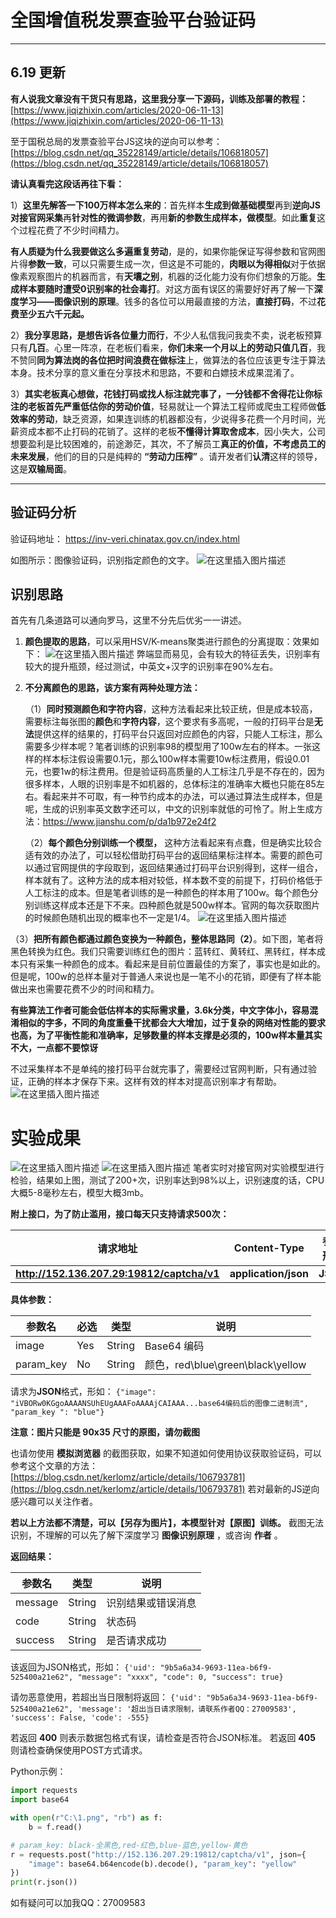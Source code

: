 # 全国增值税发票查验平台验证码

---

## 6.19 更新

**有人说我文章没有干货只有思路，这里我分享一下源码，训练及部署的教程：**
[https://www.jiqizhixin.com/articles/2020-06-11-13](https://www.jiqizhixin.com/articles/2020-06-11-13)

至于国税总局的发票查验平台JS这块的逆向可以参考：
[https://blog.csdn.net/qq_35228149/article/details/106818057](https://blog.csdn.net/qq_35228149/article/details/106818057)

**请认真看完这段话再往下看：** 

1）**这里先解答一下100万样本怎么来的**：首先样本**生成到做基础模型**再到**逆向JS对接官网采集**再**针对性的微调参数**，再用**新的参数生成样本，做模型**。如此**重复**这个过程花费了不少时间精力。

**有人质疑为什么我要做这么多遍重复劳动**，是的，如果你能保证写得参数和官网图片得**参数一致**，可以只需要生成一次，但这是不可能的，**肉眼以为得相似**对于依据像素观察图片的机器而言，有**天壤之别**，机器的泛化能力没有你们想象的万能。**生成样本要随时遭受0识别率的社会毒打**。对这方面有误区的需要好好再了解一下**深度学习——图像识别的原理**。钱多的各位可以用最直接的方法，**直接打码**，不过**花费至少五六千元起。**

2）**我分享思路，**是想告诉各位**量力而行**，不少人私信我问我卖不卖，说老板预算只有**几百**。心里一阵凉，在老板们看来，**你们未来一个月以上的劳动只值几百**，我不赞同**同为算法岗的各位把时间浪费在做标注**上，做算法的各位应该更专注于算法本身。技术分享的意义重在分享技术和思路，不要和白嫖技术成果混淆了。

3）**其实老板真心想做，花钱打码或找人标注就完事了，**一分钱都不舍得花让你标注的老板首先**严重低估你的劳动价值**，轻易就让一个算法工程师或爬虫工程师做**低效率的劳动**，缺乏资源，如果连训练的机器都没有，少说得多花费一个月时间，光薪资成本都不止打码的花销了。这样的老板**不懂得计算取舍成本**，因小失大，公司想要盈利是比较困难的，前途渺茫，其次，不了解员工**真正的价值，不考虑员工的未来发展**，他们的目的只是纯粹的 **“劳动力压榨”** 。请开发者们**认清**这样的领导，这是**双输局面**。

---


##  验证码分析

验证码地址：
https://inv-veri.chinatax.gov.cn/index.html

如图所示：图像验证码，识别指定颜色的文字。
![在这里插入图片描述](https://kerlomz-blog.oss-cn-beijing.aliyuncs.com/inv-veri/1.png)


## 识别思路

首先有几条道路可以通向罗马，这里不分先后优劣一一讲述。

1. **颜色提取的思路**，可以采用HSV/K-means聚类进行颜色的分离提取：效果如下：
   ![在这里插入图片描述](https://kerlomz-blog.oss-cn-beijing.aliyuncs.com/inv-veri/2.png)
   弊端显而易见，会有较大的特征丢失，识别率有较大的提升瓶颈，经过测试，中英文+汉字的识别率在90%左右。
2. **不分离颜色的思路，该方案有两种处理方法：**
   
   （1）**同时预测颜色和字符内容**，这种方法看起来比较正统，但是成本较高，需要标注每张图的**颜色**和**字符内容**，这个要求有多高呢，一般的打码平台是**无法**提供这样的结果的，打码平台只返回对应颜色的内容，只能人工标注，那么需要多少样本呢？笔者训练的识别率98的模型用了100w左右的样本。一张这样的样本标注假设需要0.1元，那么100w样本需要10w标注费用，假设0.01元，也要1w的标注费用。但是验证码高质量的人工标注几乎是不存在的，因为很多样本，人眼的识别率是不如机器的，总体标注的准确率大概也只能在85左右。看起来并不可取，有一种节约成本的办法，可以通过算法生成样本，但是呢，生成的识别率英文数字还可以，中文的识别率就低的可怜了。附上生成方法：https://www.jianshu.com/p/da1b972e24f2
   
   （2）**每个颜色分别训练一个模型，** 这种方法看起来有点蠢，但是确实比较合适有效的办法了，可以轻松借助打码平台的返回结果标注样本。需要的颜色可以通过官网提供的字段取到，返回结果通过打码平台识别得到，这样一组合，样本就有了。这种方法的成本相对较低，样本数不变的前提下，打码价格低于人工标注的成本。但是笔者训练的是一种颜色的样本用了100w。每个颜色分别训练这样成本还是下不来。四种颜色就是500w样本。官网的每次获取图片的时候颜色随机出现的概率也不一定是1/4。
   ![在这里插入图片描述](https://kerlomz-blog.oss-cn-beijing.aliyuncs.com/inv-veri/3.png)


（3）**把所有颜色都通过颜色变换为一种颜色，整体思路同（2）**。如下图，笔者将黑色转换为红色。我们只需要训练红色的图片：蓝转红、黄转红、黑转红，样本成本只有采集一种颜色的成本。看起来是目前位置最佳的方案了，事实也是如此的。但是呢，100w的总样本量对于普通人来说也是一笔不小的花销，即便有了样本能做出来也需要花费不少的时间和精力。

**有些算法工作者可能会低估样本的实际需求量，3.6k分类，中文字体小，容易混淆相似的字多，不同的角度重叠干扰都会大大增加，过于复杂的网络对性能的要求也高，为了平衡性能和准确率，足够数量的样本支撑是必须的，100w样本量其实不大，一点都不要惊讶**

不过采集样本不是单纯的接打码平台就完事了，需要经过官网判断，只有通过验证，正确的样本才保存下来。这样有效的样本对提高识别率才有帮助。
![在这里插入图片描述](https://kerlomz-blog.oss-cn-beijing.aliyuncs.com/inv-veri/4.png)

# 实验成果

![在这里插入图片描述](https://kerlomz-blog.oss-cn-beijing.aliyuncs.com/inv-veri/5.png)
![在这里插入图片描述](https://kerlomz-blog.oss-cn-beijing.aliyuncs.com/inv-veri/6.png)
笔者实时对接官网对实验模型进行检验，结果如上图，测试了200+次，识别率达到98%以上，识别速度的话，CPU大概5-8毫秒左右，模型大概3mb。

**附上接口，为了防止滥用，接口每天只支持请求500次：**

| 请求地址                                   | Content-Type         | 参数形式 | 请求方法 |
| ------------------------------------------ | -------------------- | -------- | -------- |
| **http://152.136.207.29:19812/captcha/v1** | **application/json** | **JSON** | **POST** |


**具体参数：**

| 参数名    | 必选 | 类型   | 说明                              |
| --------- | ---- | ------ | --------------------------------- |
| image     | Yes  | String | Base64 编码                       |
| param_key | No   | String | 颜色，red\blue\green\black\yellow |

请求为**JSON**格式，形如：
```{"image": "iVBORw0KGgoAAAANSUhEUgAAAFoAAAAjCAIAAA...base64编码后的图像二进制流", "param_key ": "blue"}```

**注意：图片只能是 90x35 尺寸的原图，请勿截图**

也请勿使用 **模拟浏览器** 的截图获取，如果不知道如何使用协议获取验证码，可以参考这个文章的方法：
[https://blog.csdn.net/kerlomz/article/details/106793781](https://blog.csdn.net/kerlomz/article/details/106793781)
若对最新的JS逆向感兴趣可以关注作者。

**若以上方法都不清楚，可以【另存为图片】，本模型针对【原图】训练。**
截图无法识别，不理解的可以先了解下深度学习 **图像识别原理** ，或咨询 **作者** 。

**返回结果：**

| 参数名  | 类型   | 说明               |
| ------- | ------ | ------------------ |
| message | String | 识别结果或错误消息 |
| code    | String | 状态码             |
| success | String | 是否请求成功       |

该返回为JSON格式，形如：
```{'uid': "9b5a6a34-9693-11ea-b6f9-525400a21e62", "message": "xxxx", "code": 0, "success": true}```

请勿恶意使用，若超出当日限制将返回：
```{'uid': "9b5a6a34-9693-11ea-b6f9-525400a21e62", 'message': '超出当日请求限制，请联系作者QQ：27009583', 'success': False, 'code': -555}```

若返回 **400** 则表示数据包格式有误，请检查是否符合JSON标准。
若返回 **405** 则请检查确保使用POST方式请求。

Python示例：

```python
import requests
import base64

with open(r"C:\1.png", "rb") as f:
    b = f.read()

# param_key: black-全黑色,red-红色,blue-蓝色,yellow-黄色
r = requests.post("http://152.136.207.29:19812/captcha/v1", json={
    "image": base64.b64encode(b).decode(), "param_key": "yellow"
})
print(r.json())
```


如有疑问可以加我QQ：27009583
